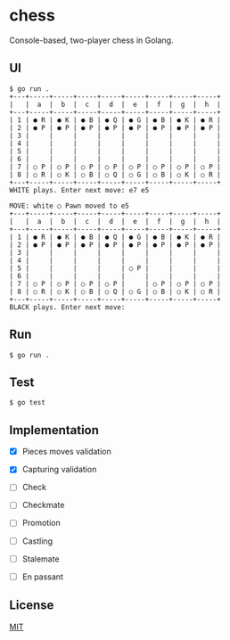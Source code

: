# chess

Console-based, two-player chess in Golang.

## UI

```
$ go run .
+---+-----+-----+-----+-----+-----+-----+-----+-----+
|   |  a  |  b  |  c  |  d  |  e  |  f  |  g  |  h  |
+---+-----+-----+-----+-----+-----+-----+-----+-----+
| 1 | ● R | ● K | ● B | ● Q | ● G | ● B | ● K | ● R |
| 2 | ● P | ● P | ● P | ● P | ● P | ● P | ● P | ● P |
| 3 |     |     |     |     |     |     |     |     |
| 4 |     |     |     |     |     |     |     |     |
| 5 |     |     |     |     |     |     |     |     |
| 6 |     |     |     |     |     |     |     |     |
| 7 | ○ P | ○ P | ○ P | ○ P | ○ P | ○ P | ○ P | ○ P |
| 8 | ○ R | ○ K | ○ B | ○ Q | ○ G | ○ B | ○ K | ○ R |
+---+-----+-----+-----+-----+-----+-----+-----+-----+
WHITE plays. Enter next move: e7 e5

MOVE: white ○ Pawn moved to e5
+---+-----+-----+-----+-----+-----+-----+-----+-----+
|   |  a  |  b  |  c  |  d  |  e  |  f  |  g  |  h  |
+---+-----+-----+-----+-----+-----+-----+-----+-----+
| 1 | ● R | ● K | ● B | ● Q | ● G | ● B | ● K | ● R |
| 2 | ● P | ● P | ● P | ● P | ● P | ● P | ● P | ● P |
| 3 |     |     |     |     |     |     |     |     |
| 4 |     |     |     |     |     |     |     |     |
| 5 |     |     |     |     | ○ P |     |     |     |
| 6 |     |     |     |     |     |     |     |     |
| 7 | ○ P | ○ P | ○ P | ○ P |     | ○ P | ○ P | ○ P |
| 8 | ○ R | ○ K | ○ B | ○ Q | ○ G | ○ B | ○ K | ○ R |
+---+-----+-----+-----+-----+-----+-----+-----+-----+
BLACK plays. Enter next move:
```

## Run

```
$ go run .
```

## Test

```
$ go test
```

## Implementation

* [x] Pieces moves validation
* [x] Capturing validation
* [ ] Check
* [ ] Checkmate
* [ ] Promotion
* [ ] Castling
* [ ] Stalemate
* [ ] En passant


## License

[MIT](LICENSE)
